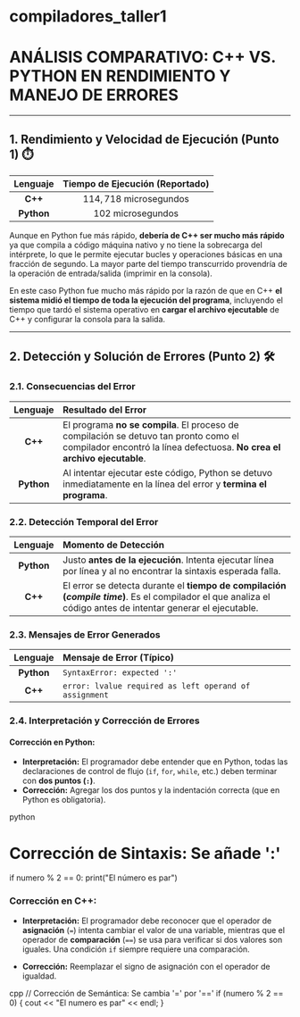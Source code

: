 # compiladores_taller1
# **ANÁLISIS COMPARATIVO: C++ VS. PYTHON EN RENDIMIENTO Y MANEJO DE ERRORES**

---

## **1. Rendimiento y Velocidad de Ejecución (Punto 1)** ⏱️

| Lenguaje | Tiempo de Ejecución (Reportado) |
| :---: | :---: |
| **C++** | $114,718 \text{ microsegundos}$ |
| **Python** | $102 \text{ microsegundos}$ |

Aunque en Python fue más rápido, **debería de C++ ser mucho más rápido** ya que compila a código máquina nativo y no tiene la sobrecarga del intérprete, lo que le permite ejecutar bucles y operaciones básicas en una fracción de segundo. La mayor parte del tiempo transcurrido provendría de la operación de entrada/salida (imprimir en la consola).

En este caso Python fue mucho más rápido por la razón de que en C++ **el sistema midió el tiempo de toda la ejecución del programa**, incluyendo el tiempo que tardó el sistema operativo en **cargar el archivo ejecutable** de C++ y configurar la consola para la salida.

---

## **2. Detección y Solución de Errores (Punto 2)** 🛠️

### **2.1. Consecuencias del Error**

| Lenguaje | Resultado del Error |
| :---: | :--- |
| **C++** | El programa **no se compila**. El proceso de compilación se detuvo tan pronto como el compilador encontró la línea defectuosa. **No crea el archivo ejecutable**. |
| **Python** | Al intentar ejecutar este código, Python se detuvo inmediatamente en la línea del error y **termina el programa**. |

### **2.2. Detección Temporal del Error**

| Lenguaje | Momento de Detección |
| :---: | :--- |
| **Python** | Justo **antes de la ejecución**. Intenta ejecutar línea por línea y al no encontrar la sintaxis esperada falla. |
| **C++** | El error se detecta durante el **tiempo de compilación (*compile time*)**. Es el compilador el que analiza el código antes de intentar generar el ejecutable. |

### **2.3. Mensajes de Error Generados**

| Lenguaje | Mensaje de Error (Típico) |
| :---: | :--- |
| **Python** | `SyntaxError: expected ':'` |
| **C++** | `error: lvalue required as left operand of assignment` |

### **2.4. Interpretación y Corrección de Errores**

#### **Corrección en Python:**

* **Interpretación:** El programador debe entender que en Python, todas las declaraciones de control de flujo (`if`, `for`, `while`, etc.) deben terminar con **dos puntos (`:`)**.
* **Corrección:** Agregar los dos puntos y la indentación correcta (que en Python es obligatoria).

python
# Corrección de Sintaxis: Se añade ':'
if numero % 2 == 0: 
    print("El número es par")

### Corrección en C++:

* **Interpretación:** El programador debe reconocer que el operador de **asignación** (`=`) intenta cambiar el valor de una variable, mientras que el operador de **comparación** (`==`) se usa para verificar si dos valores son iguales. Una condición `if` siempre requiere una comparación.

* **Corrección:** Reemplazar el signo de asignación con el operador de igualdad.

cpp
// Corrección de Semántica: Se cambia '=' por '=='
if (numero % 2 == 0) { 
    cout << "El numero es par" << endl; 
}
